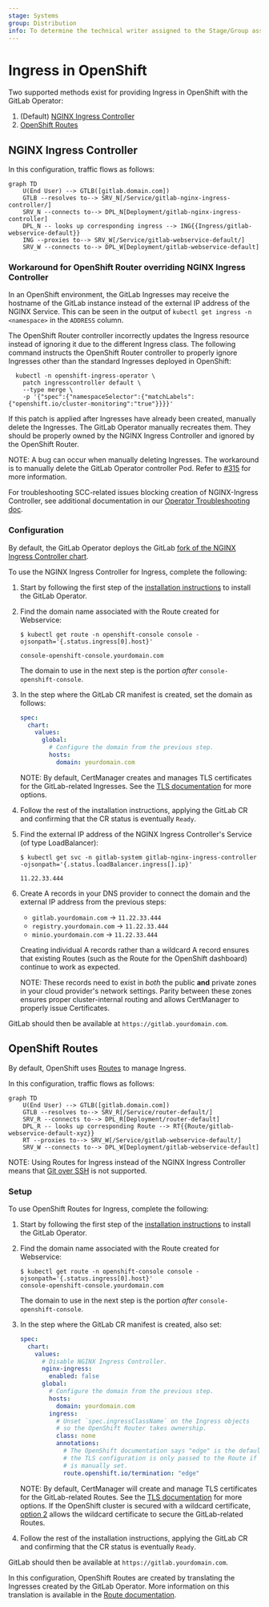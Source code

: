 ```yaml
---
stage: Systems
group: Distribution
info: To determine the technical writer assigned to the Stage/Group associated with this page, see https://about.gitlab.com/handbook/product/ux/technical-writing/#assignments
---
```


# Ingress in OpenShift

Two supported methods exist for providing Ingress in OpenShift with the GitLab Operator:

1. (Default) [NGINX Ingress Controller](#nginx-ingress-controller)
1. [OpenShift Routes](#openshift-routes)

## NGINX Ingress Controller

In this configuration, traffic flows as follows:

```mermaid
graph TD
    U(End User) --> GTLB([gitlab.domain.com])
    GTLB --resolves to--> SRV_N[/Service/gitlab-nginx-ingress-controller/]
    SRV_N --connects to--> DPL_N[Deployment/gitlab-nginx-ingress-controller]
    DPL_N -- looks up corresponding ingress --> ING{{Ingress/gitlab-webservice-default}}
    ING --proxies to--> SRV_W[/Service/gitlab-webservice-default/]
    SRV_W --connects to--> DPL_W[Deployment/gitlab-webservice-default]
```

### Workaround for OpenShift Router overriding NGINX Ingress Controller

In an OpenShift environment, the GitLab Ingresses may receive the hostname of
the GitLab instance instead of the external IP address of the NGINX Service.
This can be seen in the output of `kubectl get ingress -n <namespace>` in the
`ADDRESS` column.

The OpenShift Router controller incorrectly updates the Ingress resource
instead of ignoring it due to the different Ingress class. The following
command instructs the OpenShift Router controller to properly ignore
Ingresses other than the standard Ingresses deployed in OpenShift:

```shell
  kubectl -n openshift-ingress-operator \
    patch ingresscontroller default \
    --type merge \
    -p '{"spec":{"namespaceSelector":{"matchLabels":{"openshift.io/cluster-monitoring":"true"}}}}'
```

If this patch is applied after Ingresses have already been created, manually delete
the Ingresses. The GitLab Operator manually recreates them. They should be
properly owned by the NGINX Ingress Controller and ignored by the OpenShift Router.

NOTE:
A bug can occur when manually deleting Ingresses.
The workaround is to manually delete the GitLab Operator controller Pod. Refer to
[#315](https://gitlab.com/gitlab-org/cloud-native/gitlab-operator/-/issues/315)
for more information.

For troubleshooting SCC-related issues blocking creation of NGINX-Ingress Controller, see additional documentation in our [Operator Troubleshooting doc](https://docs.gitlab.com/operator/troubleshooting.html#openshift-specific-problems).

### Configuration

By default, the GitLab Operator deploys the GitLab
[fork of the NGINX Ingress Controller chart](https://docs.gitlab.com/charts/charts/nginx/fork.html).

To use the NGINX Ingress Controller for Ingress, complete the following:

1. Start by following the first step of the [installation instructions](installation.md) to install the GitLab Operator.
1. Find the domain name associated with the Route created for Webservice:

   ```plaintext
   $ kubectl get route -n openshift-console console -ojsonpath='{.status.ingress[0].host}'

   console-openshift-console.yourdomain.com
   ```

   The domain to use in the next step is the portion _after_ `console-openshift-console`.

1. In the step where the GitLab CR manifest is created, set the domain as follows:

   ```yaml
   spec:
     chart:
       values:
         global:
           # Configure the domain from the previous step.
           hosts:
             domain: yourdomain.com
   ```

   NOTE:
   By default, CertManager creates and manages TLS certificates for the GitLab-related Ingresses.
   See the [TLS documentation](https://docs.gitlab.com/charts/installation/tls.html) for more options.

1. Follow the rest of the installation instructions, applying the GitLab CR and confirming that the CR status is eventually `Ready`.
1. Find the external IP address of the NGINX Ingress Controller's Service (of type LoadBalancer):

   ```plaintext
   $ kubectl get svc -n gitlab-system gitlab-nginx-ingress-controller -ojsonpath='{.status.loadBalancer.ingress[].ip}'

   11.22.33.444
   ```

1. Create A records in your DNS provider to connect the domain and the external IP address from the previous steps:

   - `gitlab.yourdomain.com` -> `11.22.33.444`
   - `registry.yourdomain.com` -> `11.22.33.444`
   - `minio.yourdomain.com` -> `11.22.33.444`

   Creating individual A records rather than a wildcard A record ensures that existing Routes (such as the Route for the OpenShift
   dashboard) continue to work as expected.

   NOTE:
   These records need to exist in _both_ the public **and** private zones in your cloud provider's network settings.
   Parity between these zones ensures proper cluster-internal routing and allows CertManager to properly issue Certificates.

GitLab should then be available at `https://gitlab.yourdomain.com`.

## OpenShift Routes

By default, OpenShift uses
[Routes](https://docs.openshift.com/container-platform/4.10/networking/routes/route-configuration.html)
to manage Ingress.

In this configuration, traffic flows as follows:

```mermaid
graph TD
    U(End User) --> GTLB([gitlab.domain.com])
    GTLB --resolves to--> SRV_R[/Service/router-default/]
    SRV_R --connects to--> DPL_R[Deployment/router-default]
    DPL_R -- looks up corresponding Route --> RT{{Route/gitlab-webservice-default-xyz}}
    RT --proxies to--> SRV_W[/Service/gitlab-webservice-default/]
    SRV_W --connects to--> DPL_W[Deployment/gitlab-webservice-default]
```

NOTE:
Using Routes for Ingress instead of the NGINX Ingress Controller means that [Git over SSH](git_over_ssh.md)
is not supported.

### Setup

To use OpenShift Routes for Ingress, complete the following:

1. Start by following the first step of the [installation instructions](installation.md) to install the GitLab Operator.
1. Find the domain name associated with the Route created for Webservice:

   ```plaintext
   $ kubectl get route -n openshift-console console -ojsonpath='{.status.ingress[0].host}'
   console-openshift-console.yourdomain.com
   ```

   The domain to use in the next step is the portion _after_ `console-openshift-console`.
1. In the step where the GitLab CR manifest is created, also set:

   ```yaml
   spec:
     chart:
       values:
         # Disable NGINX Ingress Controller.
         nginx-ingress:
           enabled: false
         global:
           # Configure the domain from the previous step.
           hosts:
             domain: yourdomain.com
           ingress:
             # Unset `spec.ingressClassName` on the Ingress objects
             # so the OpenShift Router takes ownership.
             class: none
             annotations:
               # The OpenShift documentation says "edge" is the default, but
               # the TLS configuration is only passed to the Route if this annotation
               # is manually set.
               route.openshift.io/termination: "edge"
   ```

   NOTE:
   By default, CertManager will create and manage TLS certificates for the GitLab-related Routes.
   See the [TLS documentation](https://docs.gitlab.com/charts/installation/tls.html) for more options.
   If the OpenShift cluster is secured with a wildcard certificate,
   [option 2](https://docs.gitlab.com/charts/installation/tls.html#option-2-use-your-own-wildcard-certificate)
   allows the wildcard certificate to secure the GitLab-related Routes.

1. Follow the rest of the installation instructions, applying the GitLab CR and confirming that the CR status is eventually `Ready`.

GitLab should then be available at `https://gitlab.yourdomain.com`.

In this configuration, OpenShift Routes are created by translating the Ingresses created by the GitLab Operator.
More information on this translation is available in the
[Route documentation](https://docs.openshift.com/container-platform/4.9/networking/routes/route-configuration.html#nw-ingress-creating-a-route-via-an-ingress_route-configuration).
